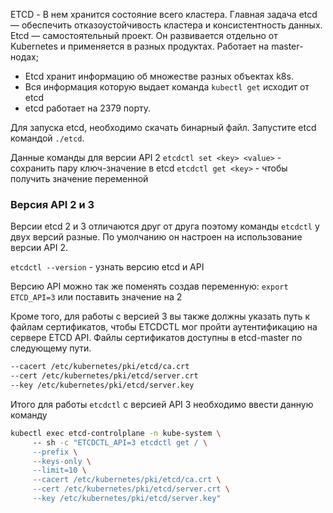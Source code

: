 
ETCD - В нем хранится состояние всего кластера. Главная задача etcd — обеспечить отказоустойчивость кластера и консистентность данных. Etcd — самостоятельный проект. Он развивается отдельно от Kubernetes и применяется в разных продуктах. Работает на master-нодах;

- Etcd хранит информацию об множестве разных объектах k8s.
- Вся информация которую выдает команда `kubectl get` исходит от etcd 
- etcd работает на 2379 порту.

Для запуска etcd, необходимо скачать бинарный файл.
Запустите etcd командой `./etcd`.

Данные команды для версии API 2
`etcdctl set <key> <value>` - сохранить пару ключ-значение в etcd
`etcdctl get <key>` - чтобы получить значение переменной


### Версия API 2 и 3

Версии etcd 2 и 3 отличаются друг от друга поэтому команды `etcdctl` у двух версий разные.
По умолчанию он настроен на использование версии API 2.

`etcdctl --version` - узнать версию etcd и API

Версию API можно так же поменять создав переменную:
`export ETCD_API=3` или поставить значение на 2

Кроме того, для работы с версией 3 вы также должны указать путь к файлам сертификатов, чтобы ETCDCTL мог пройти аутентификацию на сервере ETCD API. Файлы сертификатов доступны в etcd-master по следующему пути.
``` bash
--cacert /etc/kubernetes/pki/etcd/ca.crt
--cert /etc/kubernetes/pki/etcd/server.crt
--key /etc/kubernetes/pki/etcd/server.key
```

Итого для работы `etcdctl` с версией API 3 необходимо ввести данную команду
``` bash
kubectl exec etcd-controlplane -n kube-system \ 
     -- sh -c "ETCDCTL_API=3 etcdctl get / \
     --prefix \
     --keys-only \
     --limit=10 \
     --cacert /etc/kubernetes/pki/etcd/ca.crt \
     --cert /etc/kubernetes/pki/etcd/server.crt \
     --key /etc/kubernetes/pki/etcd/server.key"
```
